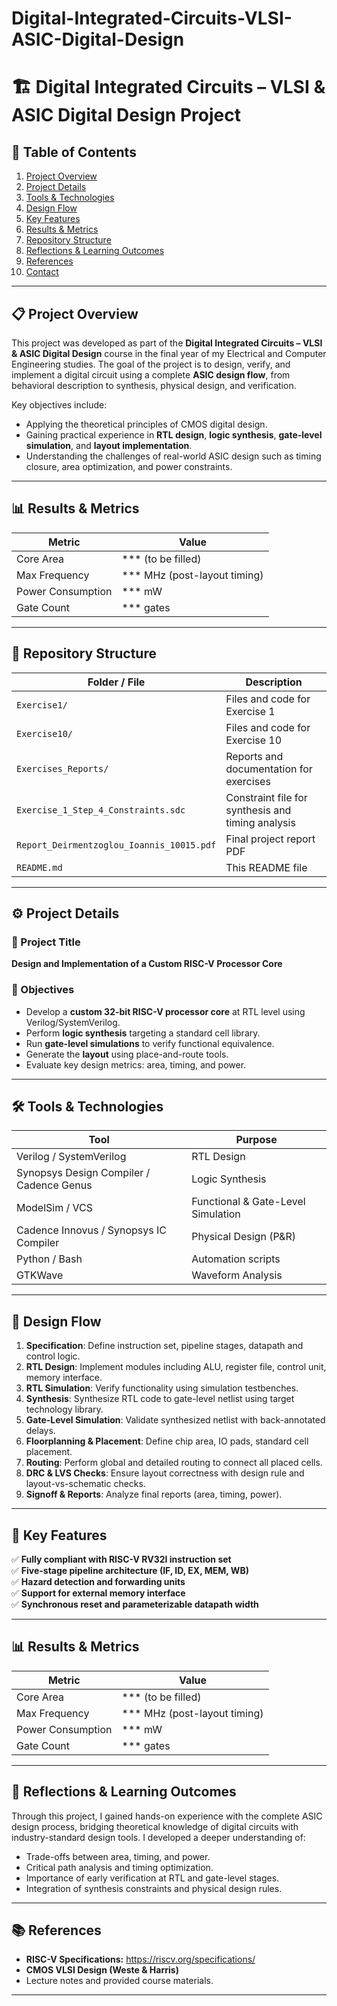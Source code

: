 # Digital-Integrated-Circuits-VLSI-ASIC-Digital-Design


# 🏗️ Digital Integrated Circuits – VLSI & ASIC Digital Design Project

## 📑 Table of Contents
1. [Project Overview](#-project-overview)
2. [Project Details](#-project-details)
3. [Tools & Technologies](#-tools--technologies)
4. [Design Flow](#-design-flow)
5. [Key Features](#-key-features)
6. [Results & Metrics](#-results--metrics)
7. [Repository Structure](#-repository-structure)
8. [Reflections & Learning Outcomes](#-reflections--learning-outcomes)
9. [References](#-references)
10. [Contact](#-contact)

---

## 📋 Project Overview

This project was developed as part of the **Digital Integrated Circuits – VLSI & ASIC Digital Design** course in the final year of my Electrical and Computer Engineering studies. The goal of the project is to design, verify, and implement a digital circuit using a complete **ASIC design flow**, from behavioral description to synthesis, physical design, and verification.

Key objectives include:
- Applying the theoretical principles of CMOS digital design.
- Gaining practical experience in **RTL design**, **logic synthesis**, **gate-level simulation**, and **layout implementation**.
- Understanding the challenges of real-world ASIC design such as timing closure, area optimization, and power constraints.

---

## 📊 Results & Metrics

| Metric             | Value                          |
|-------------------|--------------------------------|
| Core Area          | *** (to be filled)            |
| Max Frequency      | *** MHz (post-layout timing)  |
| Power Consumption  | *** mW                        |
| Gate Count         | *** gates                     |

---

## 📂 Repository Structure

| Folder / File                        | Description                                      |
|-------------------------------------|--------------------------------------------------|
| `Exercise1/`                         | Files and code for Exercise 1                    |
| `Exercise10/`                        | Files and code for Exercise 10                   |
| `Exercises_Reports/`                 | Reports and documentation for exercises          |
| `Exercise_1_Step_4_Constraints.sdc`  | Constraint file for synthesis and timing analysis|
| `Report_Deirmentzoglou_Ioannis_10015.pdf` | Final project report PDF                    |
| `README.md`                          | This README file                                 |

---


## ⚙️ Project Details

### 📝 Project Title
**Design and Implementation of a Custom RISC-V Processor Core**

### 🎯 Objectives
- Develop a **custom 32-bit RISC-V processor core** at RTL level using Verilog/SystemVerilog.
- Perform **logic synthesis** targeting a standard cell library.
- Run **gate-level simulations** to verify functional equivalence.
- Generate the **layout** using place-and-route tools.
- Evaluate key design metrics: area, timing, and power.

---

## 🛠️ Tools & Technologies

| Tool               | Purpose                         |
|-------------------|--------------------------------|
| Verilog / SystemVerilog | RTL Design                |
| Synopsys Design Compiler / Cadence Genus | Logic Synthesis |
| ModelSim / VCS     | Functional & Gate-Level Simulation |
| Cadence Innovus / Synopsys IC Compiler | Physical Design (P&R) |
| Python / Bash      | Automation scripts             |
| GTKWave            | Waveform Analysis              |

---

## 🚀 Design Flow

1. **Specification**: Define instruction set, pipeline stages, datapath and control logic.
2. **RTL Design**: Implement modules including ALU, register file, control unit, memory interface.
3. **RTL Simulation**: Verify functionality using simulation testbenches.
4. **Synthesis**: Synthesize RTL code to gate-level netlist using target technology library.
5. **Gate-Level Simulation**: Validate synthesized netlist with back-annotated delays.
6. **Floorplanning & Placement**: Define chip area, IO pads, standard cell placement.
7. **Routing**: Perform global and detailed routing to connect all placed cells.
8. **DRC & LVS Checks**: Ensure layout correctness with design rule and layout-vs-schematic checks.
9. **Signoff & Reports**: Analyze final reports (area, timing, power).

---

## 📝 Key Features

✅ **Fully compliant with RISC-V RV32I instruction set**  
✅ **Five-stage pipeline architecture (IF, ID, EX, MEM, WB)**  
✅ **Hazard detection and forwarding units**  
✅ **Support for external memory interface**  
✅ **Synchronous reset and parameterizable datapath width**  

---

## 📊 Results & Metrics

| Metric             | Value                          |
|-------------------|--------------------------------|
| Core Area          | *** (to be filled)            |
| Max Frequency      | *** MHz (post-layout timing)  |
| Power Consumption  | *** mW                        |
| Gate Count         | *** gates                     |

---

## 💬 Reflections & Learning Outcomes

Through this project, I gained hands-on experience with the complete ASIC design process, bridging theoretical knowledge of digital circuits with industry-standard design tools. I developed a deeper understanding of:
- Trade-offs between area, timing, and power.
- Critical path analysis and timing optimization.
- Importance of early verification at RTL and gate-level stages.
- Integration of synthesis constraints and physical design rules.

---

## 📚 References

- **RISC-V Specifications:** https://riscv.org/specifications/
- **CMOS VLSI Design (Weste & Harris)**
- Lecture notes and provided course materials.

---
